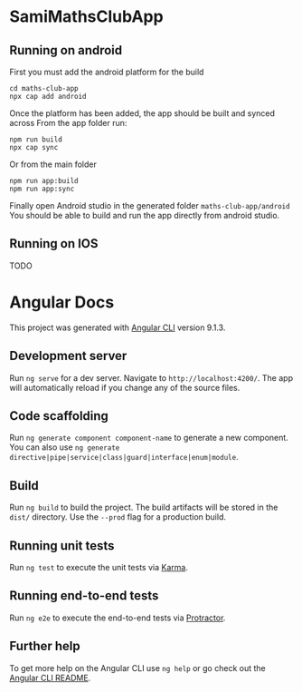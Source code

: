 # SamiMathsClubApp

## Running on android

First you must add the android platform for the build

```
cd maths-club-app
npx cap add android
```

Once the platform has been added, the app should be built and synced across
From the app folder run:

```
npm run build
npx cap sync
```

Or from the main folder

```
npm run app:build
npm run app:sync
```

Finally open Android studio in the generated folder `maths-club-app/android`
You should be able to build and run the app directly from android studio.

## Running on IOS

TODO

# Angular Docs

This project was generated with [Angular CLI](https://github.com/angular/angular-cli) version 9.1.3.

## Development server

Run `ng serve` for a dev server. Navigate to `http://localhost:4200/`. The app will automatically reload if you change any of the source files.

## Code scaffolding

Run `ng generate component component-name` to generate a new component. You can also use `ng generate directive|pipe|service|class|guard|interface|enum|module`.

## Build

Run `ng build` to build the project. The build artifacts will be stored in the `dist/` directory. Use the `--prod` flag for a production build.

## Running unit tests

Run `ng test` to execute the unit tests via [Karma](https://karma-runner.github.io).

## Running end-to-end tests

Run `ng e2e` to execute the end-to-end tests via [Protractor](http://www.protractortest.org/).

## Further help

To get more help on the Angular CLI use `ng help` or go check out the [Angular CLI README](https://github.com/angular/angular-cli/blob/master/README.md).
